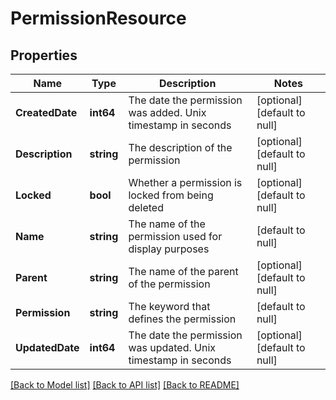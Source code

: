 # PermissionResource

## Properties
Name | Type | Description | Notes
------------ | ------------- | ------------- | -------------
**CreatedDate** | **int64** | The date the permission was added. Unix timestamp in seconds | [optional] [default to null]
**Description** | **string** | The description of the permission | [optional] [default to null]
**Locked** | **bool** | Whether a permission is locked from being deleted | [optional] [default to null]
**Name** | **string** | The name of the permission used for display purposes | [default to null]
**Parent** | **string** | The name of the parent of the permission | [optional] [default to null]
**Permission** | **string** | The keyword that defines the permission | [default to null]
**UpdatedDate** | **int64** | The date the permission was updated. Unix timestamp in seconds | [optional] [default to null]

[[Back to Model list]](../README.md#documentation-for-models) [[Back to API list]](../README.md#documentation-for-api-endpoints) [[Back to README]](../README.md)


